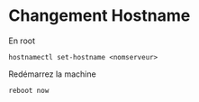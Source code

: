 # Changement Hostname

En root

`hostnamectl set-hostname <nomserveur>`

Redémarrez la machine 

`reboot now`